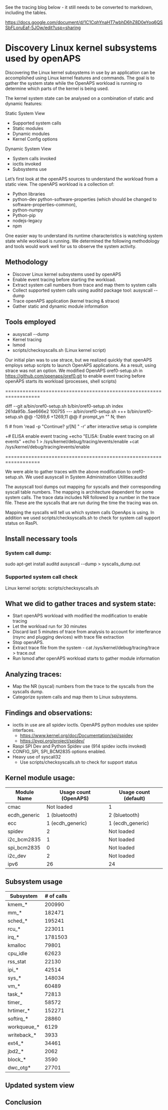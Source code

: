 See the tracing blog below - it still needs to be converted to markdown, including the tables.

https://docs.google.com/document/d/1C1CqhYnaHT7wbhD6hZ8D0eYoq6QSSbFLoruEaf-5JOw/edit?usp=sharing


# Discovery Linux kernel subsystems used by openAPS

Discovering the Linux kernel subsystems in use by an application can be accomplished using Linux kernel features and commands. The goal is to gather the system state while the OpenAPS workload is running ro determine which parts of the kernel is being used.

The kernel system state can be analysed on a combination of static and dynamic features:

Static System View
- Supported system calls
- Static modules
- Dynamic modules
- Kernel Config options

Dynamic System View
- System calls invoked
- ioctls invoked
- Subsystems use

Let’s first look at the openAPS sources to understand the workload from a static view. The openAPS workload is a collection of: 

- Python libraries
- python-dev python-software-properties (which should be changed to software-properties-common),
- python-numpy
- Python-pip
- nodejs-legacy
- npm

One easier way to understand its runtime characteristics is watching system state while workload is running. We determined the following methodology and tools would work well for us to observe the system activity. 

## Methodology

- Discover Linux kernel subsystems used by openAPS
- Enable event tracing before starting the workload.
- Extract system call numbers from trace and map them to system calls
- Collect supported system calls using auditd package tool: ausyscall --dump
- Trace openAPS application (kernel tracing & strace)
- Gather static and dynamic module information

## Tools employed
- ausyscall --dump
- Kernel tracing
- lsmod
- scripts/checksyscalls.sh (Linux kernel script)


Our initial plan was to use strace, but we realized quickly that openAPS employs setup scripts to launch OpenAPS applications. As a result, using strace was not an option. We modified OpenAPS oref0-setup.sh in https://github.com/openaps/oref0.git to enable event tracing before openAPS starts its workload (processes, shell scripts)

==================================================================

diff --git a/bin/oref0-setup.sh b/bin/oref0-setup.sh
index 261da95b..5ae666e2 100755
--- a/bin/oref0-setup.sh
+++ b/bin/oref0-setup.sh
@@ -1269,6 +1269,11 @@ if prompt_yn "" N; then

 fi # from 'read -p "Continue? y/[N] " -r' after interactive setup is complete

+# ELISA enable event tracing
+echo "ELISA: Enable event tracing on all events"
+echo 1 > /sys/kernel/debug/tracing/events/enable
+cat /sys/kernel/debug/tracing/events/enable

==================================================================

We were able to gather traces with the above modification to oref0-setup.sh. We used ausyscall in System Administration Utilities:auditd

The ausyscall tool dumps out mapping for syscalls and their corresponding syscall table numbers. The mapping is architecture dependent for some system calls. The trace data includes NR followed by a number in the trace file. These are the syscalls that are run during the time the tracing was on.

Mapping the syscalls will tell us which system calls OpenAps is using. In addition we used scripts/checksyscalls.sh to check for system call support status on RasPi.

## Install necessary tools

### System call dump:
  sudo apt-get install auditd
  ausyscall --dump > syscalls_dump.out
### Supported system call check
  Linux kernel scripts: scripts/checksyscalls.sh

## What we did to gather traces and system state:

- Start openAPS workload with modified the modification to enable tracing
- Let the workload run for 30 minutes
- Discard last 5 minutes of trace from analysis to account for interferance (rsync and plugging devices) with trace file extraction
- Stop openAPS.
- Extract trace file from the system - cat /sys/kernel/debug/tracing/trace > trace.out
- Run lsmod after openAPS workload starts to gather module information

## Analyzing traces:
- Map the NR (syscal) numbers from the trace to the syscalls from the syscalls dump.
- Categorize system calls and map them to Linux subsystems.

## Findings and observations:
- ioctls in use are all spidev ioctls. OpenAPS python modules use spidev interfaces.
  - https://www.kernel.org/doc/Documentation/spi/spidev
  - https://pypi.org/project/spidev/
- Raspi SPI Dev and Python Spidev use (914 spidev ioctls invoked)
- CONFIG_SPI, SPI_BCM2835 options enabled.
- Heavy use of syscall32
  - Use scripts/checksyscalls.sh to check for support status

## Kernel module usage:

|Module Name|Usage count (OpenAPS)|Usage count (default)|
|-----------|---------------------|---------------------|
|cmac       |Not loaded           |1                    |
|ecdh_generic|1 (bluetooth)        |2 (bluetooth)        |
|ecc        |1 (ecdh_generic)     |1 (ecdh_generic)     |
|spidev     |2                    |Not loaded           |
|i2c_bcm2835|1                    |Not loaded           |
|spi_bcm2835|0                    |Not loaded           |
|i2c_dev    |2                    |Not loaded           |
|ipv6       |26                   |24                   |

## Subsystem usage

|Subsystem  |# of calls|
|-----------|----------|
|kmem_*     |200990    |
|mm_*       |182471    |
|sched_*    |195241    |
|rcu_*      |223011    |
|irq_*      |1781503   |
|kmalloc    |79801     |
|cpu_idle   |62623     |
|rss_stat   |22130     |
|ipi_*      |42514     |
|sys_*      |148034    |
|vm_*       |60489     |
|task_*     |72813     |
|timer_     |58572     |
|hrtimer_*  |152271    |
|softirq_*  |28860     |
|workqueue_*|6129      |
|writeback_*|3933      |
|ext4_*     |34461     |
|jbd2_*     |2062      |
|block_*    |3590      |
|dwc_otg*   |27701     |

## Updated system view

## Conclusion
